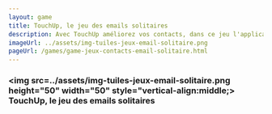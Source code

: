 ```yaml
---
layout: game
title: TouchUp, le jeu des emails solitaires
description: Avec TouchUp améliorez vos contacts, dans ce jeu l'application vous aide à trouver vos contacts vides
imageUrl: ../assets/img-tuiles-jeux-email-solitaire.png
pageUrl: /games/game-jeux-contacts-email-solitaire.html
---
```

### <img src=../assets/img-tuiles-jeux-email-solitaire.png height="50" width="50" style="vertical-align:middle;> TouchUp, le jeu des emails solitaires
